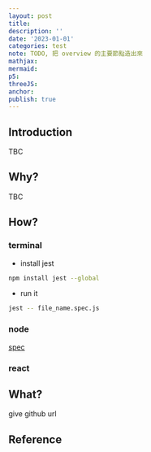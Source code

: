 ```yaml
---
layout: post
title:
description: ''
date: '2023-01-01'
categories: test
note: TODO, 把 overview 的主要節點造出來
mathjax:
mermaid:
p5:
threeJS:
anchor:
publish: true
---
```


## Introduction

TBC

## Why?

TBC

## How?

### terminal

* install jest

```bash
npm install jest --global
```

* run it

```bash
jest -- file_name.spec.js
```

### node

[spec]({{site.baseurl}}/node/2023/01/20/spec.html)

### react

## What?

give github url

## Reference
